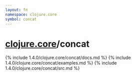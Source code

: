 ```yaml
---
layout: fn
namespace: clojure.core
symbol: concat
---
```


# [clojure.core](../)/concat

{% include 1.4.0/clojure.core/concat/docs.md %}
{% include 1.4.0/clojure.core/concat/examples.md %}
{% include 1.4.0/clojure.core/concat/src.md %}

